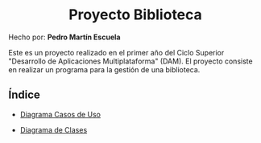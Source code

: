 <div style="text-align: center;"> 

# Proyecto Biblioteca

</div>

<div aling="justify">

Hecho por: __Pedro Martín Escuela__

Este es un proyecto realizado en el primer año del Ciclo Superior "Desarrollo de Aplicaciones Multiplataforma" (DAM). El proyecto consiste en realizar un programa para la gestión de una biblioteca.

## Índice

- [Diagrama Casos de Uso](Diagramas/Diagrama_CasosUso)

- [Diagrama de Clases](Diagramas/Diagrama_Clases)


</div>
